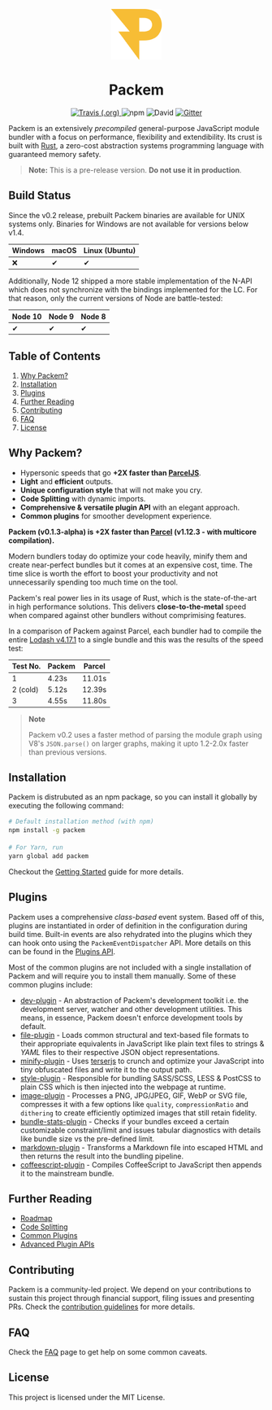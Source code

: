 <p align="center"><img width="100" src="https://raw.githubusercontent.com/packem/packem/master/resources/logo.png" /></p>

<h1 align="center">Packem</h1>

<p align="center">
  <a href="https://travis-ci.org/packem/packem">
    <img alt="Travis (.org)" src="https://travis-ci.org/packem/packem.svg?branch=master">
  </a>
  <img alt="npm" src="https://img.shields.io/npm/dt/packem.svg">
  <img alt="David" src="https://img.shields.io/david/packem/packem.svg">
  <a href="https://gitter.im/packem_bundler/community">
    <img alt="Gitter" src="https://img.shields.io/gitter/room/bukharim96/packem_bundler.svg">
  </a>
</p>

Packem is an extensively _precompiled_ general-purpose JavaScript module bundler with a focus on performance, flexibility and extendibility. Its crust is built with [Rust](https://www.rust-lang.org/), a zero-cost abstraction systems programming language with guaranteed memory safety.

> **Note:** This is a pre-release version. **Do not use it in production**.

## Build Status

Since the v0.2 release, prebuilt Packem binaries are available for UNIX systems only. Binaries for Windows are not available for versions below v1.4.

| Windows | macOS | Linux (Ubuntu) |
| ------- | ----- | -------------- |
| ❌      | ✔     | ✔             |

Additionally, Node 12 shipped a more stable implementation of the N-API which does not synchronize with the bindings implemented for the LC. For that reason, only the current versions of Node are battle-tested:

| Node 10 | Node 9 | Node 8 |
| ------- | ----- | -------------- |
| ✔      | ✔     | ✔             |

## Table of Contents

1. [Why Packem?](#why-packem)
2. [Installation](#installation)
3. [Plugins](#plugins)
4. [Further Reading](#further-reading)
5. [Contributing](#contributing)
6. [FAQ](#faq)
7. [License](#license)

## Why Packem?

- Hypersonic speeds that go **+2X faster than [ParcelJS](https://parceljs.org/)**.
- **Light** and **efficient** outputs.
- **Unique configuration style** that will not make you cry.
- **Code Splitting** with dynamic imports.
- **Comprehensive & versatile plugin API** with an elegant approach.
- **Common plugins** for smoother development experience.

**Packem (v0.1.3-alpha) is +2X faster than [Parcel](https://parceljs.org/) (v1.12.3 - with multicore compilation).**

Modern bundlers today do optimize your code heavily, minify them and create near-perfect bundles but it comes at an expensive cost, time. The time slice is worth the effort to boost your productivity and not unnecessarily spending too much time on the tool.

Packem's real power lies in its usage of Rust, which is the state-of-the-art in high performance solutions. This delivers **close-to-the-metal** speed when compared against other bundlers without comprimising features.

In a comparison of Packem against Parcel, each bundler had to compile the entire [Lodash v4.17.1](https://github.com/bukharim96/packem-lodash-test#packem-lodash-test) to a single bundle and this was the results of the speed test:

| Test No. | Packem | Parcel |
| -------- | ------ | ------ |
| 1        | 4.23s  | 11.01s |
| 2 (cold) | 5.12s  | 12.39s |
| 3        | 4.55s  | 11.80s |

> **Note**
>
> Packem v0.2 uses a faster method of parsing the module graph using V8's `JSON.parse()` on larger graphs, making it upto 1.2-2.0x faster than previous versions.

## Installation

Packem is distrubuted as an npm package, so you can install it globally by executing the following command:

```bash
# Default installation method (with npm)
npm install -g packem

# For Yarn, run
yarn global add packem
```

Checkout the [Getting Started](https://packem.github.io/docs/getting-started.html) guide for more details.

## Plugins

Packem uses a comprehensive _class-based_ event system. Based off of this, plugins are instantiated in order of definition in the configuration during build time. Built-in events are also rehydrated into the plugins which they can hook onto using the `PackemEventDispatcher` API. More details on this can be found in the [Plugins API](https://packem.github.io/docs/plugin-system.html).

Most of the common plugins are not included with a single installation of Packem and will require you to install them manually. Some of these common plugins include:

- [dev-plugin](https://packem.github.io/docs/common-plugins.html#packemdev-plugin) - An abstraction of Packem's development toolkit i.e. the development server, watcher and other development utilities. This means, in essence, Packem doesn't enforce development tools by default.
- [file-plugin](https://packem.github.io/docs/common-plugins.html#packemfile-plugin) - Loads common structural and text-based file formats to their appropriate equivalents in JavaScript like plain text files to strings & _YAML_ files to their respective JSON object representations.
- [minify-plugin](https://packem.github.io/docs/common-plugins.html#packemminify-plugin) - Uses [terserjs](https://github.com/terser-js/terser) to crunch and optimize your JavaScript into tiny obfuscated files and write it to the output path.
- [style-plugin](https://packem.github.io/docs/common-plugins.html#packemstyle-plugin) - Responsible for bundling SASS/SCSS, LESS & PostCSS to plain CSS which is then injected into the webpage at runtime.
- [image-plugin](https://packem.github.io/docs/common-plugins.html#packemimage-plugin) - Processes a PNG, JPG/JPEG, GIF, WebP or SVG file, compresses it with a few options like `quality`, `compressionRatio` and `dithering` to create efficiently optimized images that still retain fidelity.
- [bundle-stats-plugin](https://packem.github.io/docs/common-plugins.html#packembundle-stats-plugin) - Checks if your bundles exceed a certain customizable constraint/limit and issues tabular diagnostics with details like bundle size vs the pre-defined limit.
- [markdown-plugin](https://packem.github.io/docs/common-plugins.html#packemmarkdown-plugin) - Transforms a Markdown file into escaped HTML and then returns the result into the bundling pipeline.
- [coffeescript-plugin](https://packem.github.io/docs/common-plugins.html#packemcoffeescript-plugin) - Compiles CoffeeScript to JavaScript then appends it to the mainstream bundle.

## Further Reading

- [Roadmap](https://packem.github.io/docs/roadmap.html)
- [Code Splitting](https://packem.github.io/docs/code-splitting.html)
- [Common Plugins](https://packem.github.io/docs/common-plugins.html)
- [Advanced Plugin APIs](https://packem.github.io/docs/advanced-plugin-apis.html)

## Contributing

Packem is a community-led project. We depend on your contributions to sustain this project through financial support, filing issues and presenting PRs. Check the [contribution guidelines](https://github.com/packem/packem/blob/master/CONTRIBUTING.md) for more details.

## FAQ

Check the [FAQ](https://github.com/packem/packem/blob/master/FAQ.md) page to get help on some common caveats.

## License

This project is licensed under the MIT License.
